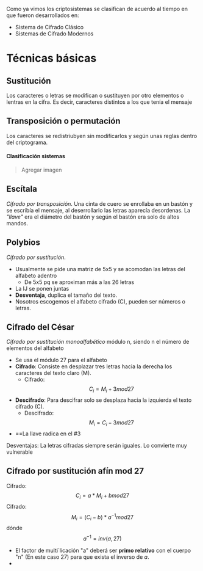 Como ya vimos los criptosistemas se clasifican de acuerdo al tiempo en que fueron desarrollados en:
- Sistema de Cifrado Clásico
- Sistemas de Cifrado Modernos

# Técnicas básicas
## Sustitución
Los caracteres o letras se modifican o sustituyen por otro elementos o lentras en la cifra. Es decir, caracteres distintos a los que tenía el mensaje

## Transposición o permutación
Los caracteres se redistriubyen sin modificarlos y según unas reglas dentro del criptograma.

#### Clasificación sistemas
> Agregar imagen

## Escítala
*Cifrado por transposición*. Una cinta de cuero se enrollaba en un bastón y se escribía el mensaje, al deserrollarlo las letras aparecía desordenas. 
La *"llave"* era el diámetro del bastón y según el bastón era solo de altos mandos.

## Polybios
*Cifrado por sustitución*.
- Usualmente se pide una matriz de 5x5 y se acomodan las letras del alfabeto adentro
	- De 5x5 pq se aproximan más a las 26 letras
- La IJ se ponen juntas 
- **Desventaja**, duplica el tamaño del texto.
- Nosotros escogemos el alfabeto cifrado (C), pueden ser números o letras.

## Cifrado del César
*Cifrado por sustitución monoalfabético* módulo n, siendo n el número de elementos del alfabeto
- Se usa el módulo 27 para el alfabeto
- **Cifrado**: Consiste en desplazar tres letras hacia la derecha los caracteres del texto claro (M).
	- Cifrado: $$ C_i = M_i + 3 mod 27$$
- **Descifrado**: Para descifrar solo se desplaza hacia la izquierda el texto cifrado (C).
	- Descifrado: $$ M_i = C_i - 3 mod 27$$
- ==La llave radica en el #3 

Desventajas: 
La letras cifradas siempre serán iguales. Lo convierte muy vulnerable

## Cifrado por sustitución afín mod 27
Cifrado: $$ C_i = a * M_i + b mod 27$$
Cifrado: $$ M_i = (C_i - b) * a^{-1}  mod 27$$
dónde $$a^{-1}= inv (a,27)$$
- El factor de multi´licación "a" deberá ser **primo relativo** con el cuerpo "n" (En este caso 27) para que exista el inverso de *a*.
- 